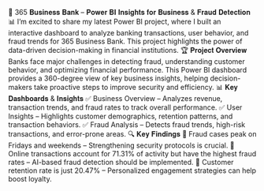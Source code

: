 🚀 365 𝐁𝐮𝐬𝐢𝐧𝐞𝐬𝐬 𝐁𝐚𝐧𝐤 – 𝐏𝐨𝐰𝐞𝐫 𝐁𝐈 𝐈𝐧𝐬𝐢𝐠𝐡𝐭𝐬 𝐟𝐨𝐫 𝐁𝐮𝐬𝐢𝐧𝐞𝐬𝐬 & 𝐅𝐫𝐚𝐮𝐝 𝐃𝐞𝐭𝐞𝐜𝐭𝐢𝐨𝐧 📊
I’m excited to share my latest Power BI project, where I built an interactive dashboard to analyze banking transactions, user behavior, and fraud trends for 365 Business Bank. This project highlights the power of data-driven decision-making in financial institutions.
🏆 𝐏𝐫𝐨𝐣𝐞𝐜𝐭 𝐎𝐯𝐞𝐫𝐯𝐢𝐞𝐰
Banks face major challenges in detecting fraud, understanding customer behavior, and optimizing financial performance. This Power BI dashboard provides a 360-degree view of key business insights, helping decision-makers take proactive steps to improve security and efficiency.
📊 𝐊𝐞𝐲 𝐃𝐚𝐬𝐡𝐛𝐨𝐚𝐫𝐝𝐬 & 𝐈𝐧𝐬𝐢𝐠𝐡𝐭𝐬
✅ Business Overview – Analyzes revenue, transaction trends, and fraud rates to track overall performance.
 ✅ User Insights – Highlights customer demographics, retention patterns, and transaction behaviors.
 ✅ Fraud Analysis – Detects fraud trends, high-risk transactions, and error-prone areas.
🔍 𝐊𝐞𝐲 𝐅𝐢𝐧𝐝𝐢𝐧𝐠𝐬
📌 Fraud cases peak on Fridays and weekends – Strengthening security protocols is crucial.
 📌 Online transactions account for 71.31% of activity but have the highest fraud rates – AI-based fraud detection should be implemented.
 📌 Customer retention rate is just 20.47% – Personalized engagement strategies can help boost loyalty.
